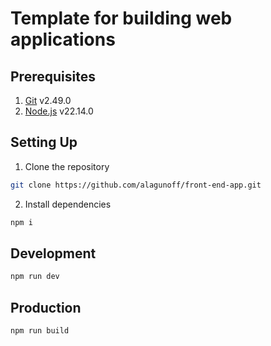 # Template for building web applications

## Prerequisites

1. [Git](https://git-scm.com) v2.49.0
2. [Node.js](https://nodejs.org/en) v22.14.0

## Setting Up

1. Clone the repository

```bash
git clone https://github.com/alagunoff/front-end-app.git
```

2. Install dependencies

```bash
npm i
```

## Development

```bash
npm run dev
```

## Production

```bash
npm run build
```
